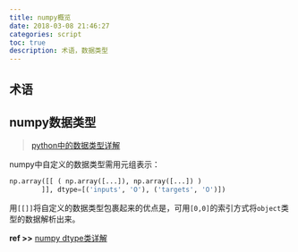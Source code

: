 ```yaml
---
title: numpy概览
date: 2018-03-08 21:46:27
categories: script
toc: true
description: 术语，数据类型
---
```


## 术语



## numpy数据类型

>[python中的数据类型详解](https://www.cnblogs.com/busui/p/7283137.html?utm_source=itdadao&utm_medium=referral)

numpy中自定义的数据类型需用元组表示：

```python
np.array([[ ( np.array([...]), np.array([...]) )
		]], dtype=[('inputs', 'O'), ('targets', 'O')])
```
用`[[]]`将自定义的数据类型包裹起来的优点是，可用`[0,0]`的索引方式将`object`类型的数据解析出来。

**ref >>** [numpy dtype类详解](http://blog.csdn.net/qq_16234613/article/details/65935279)

